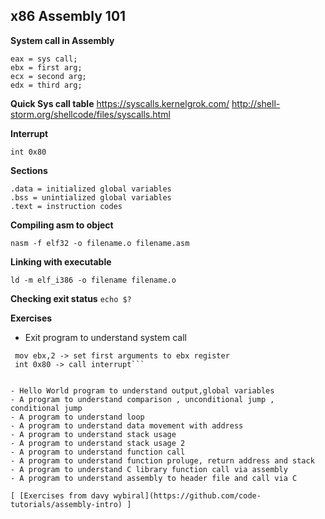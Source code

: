 ## x86 Assembly 101

**System call in Assembly**

    eax = sys call;
    ebx = first arg;
    ecx = second arg;
    edx = third arg;

**Quick Sys call table**
https://syscalls.kernelgrok.com/
http://shell-storm.org/shellcode/files/syscalls.html


**Interrupt**

    int 0x80

**Sections**

    .data = initialized global variables
    .bss = unintialized global variables
    .text = instruction codes
**Compiling asm to object**

    nasm -f elf32 -o filename.o filename.asm
**Linking with executable**

    ld -m elf_i386 -o filename filename.o
    
**Checking exit status**
`echo $?`

**Exercises**

 - Exit program to understand system call 
 ```mov eax,1 -> set exit sys call number (1) to eax register
  mov ebx,2 -> set first arguments to ebx register
  int 0x80 -> call interrupt```


 - Hello World program to understand output,global variables
 - A program to understand comparison , unconditional jump , conditional jump
 - A program to understand loop
 - A program to understand data movement with address 
 - A program to understand stack usage
 - A program to understand stack usage 2
 - A program to understand function call
 - A program to understand function proluge, return address and stack
 - A program to understand C library function call via assembly
 - A program to understand assembly to header file and call via C
 
 [ [Exercises from davy wybiral](https://github.com/code-tutorials/assembly-intro) ] 
